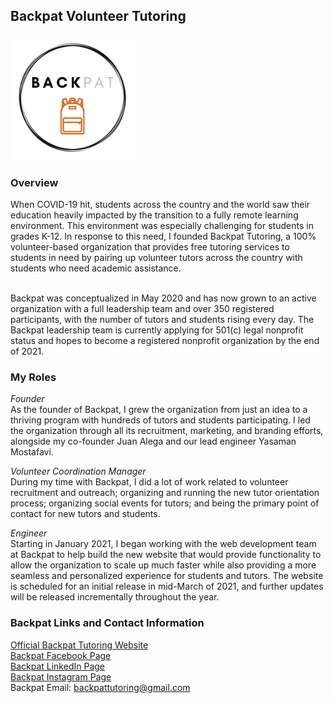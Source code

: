 ## Backpat Volunteer Tutoring

<img src="../images/backpat_logo.png?raw=true" height="200" width="200"/>

### Overview
When COVID-19 hit, students across the country and the world saw their education heavily impacted by the transition to a fully remote learning environment. This environment was especially challenging for students in grades K-12. In response to this need, I founded Backpat Tutoring, a 100% volunteer-based organization that provides free tutoring services to students in need by pairing up volunteer tutors across the country with students who need academic assistance. <br><br>

Backpat was conceptualized in May 2020 and has now grown to an active organization with a full leadership team and over 350 registered participants, with the number of tutors and students rising every day. The Backpat leadership team is currently applying for 501(c) legal nonprofit status and hopes to become a registered nonprofit organization by the end of 2021.

### My Roles
*Founder* <br>
As the founder of Backpat, I grew the organization from just an idea to a thriving program with hundreds of tutors and students participating. I led the organization through all its recruitment, marketing, and branding efforts, alongside my co-founder Juan Alega and our lead engineer Yasaman Mostafavi. 

*Volunteer Coordination Manager* <br>
During my time with Backpat, I did a lot of work related to volunteer recruitment and outreach; organizing and running the new tutor orientation process; organizing social events for tutors; and being the primary point of contact for new tutors and students. 

*Engineer* <br>
Starting in January 2021, I began working with the web development team at Backpat to help build the new website that would provide functionality to allow the organization to scale up much faster while also providing a more seamless and personalized experience for students and tutors. The website is scheduled for an initial release in mid-March of 2021, and further updates will be released incrementally throughout the year. 

### Backpat Links and Contact Information
<a href="https://www.backpattutoring.org/">Official Backpat Tutoring Website</a> <br>
<a href="https://www.facebook.com/backpattutoring">Backpat Facebook Page</a> <br>
<a href="https://www.linkedin.com/company/backpat-tutoring/">Backpat LinkedIn Page</a> <br>
<a href="https://www.instagram.com/backpattutoring/">Backpat Instagram Page</a> <br>
Backpat Email: backpattutoring@gmail.com
